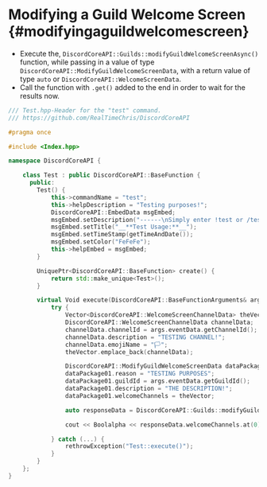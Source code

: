 Modifying a Guild Welcome Screen {#modifyingaguildwelcomescreen}
============
- Execute the, `DiscordCoreAPI::Guilds::modifyGuildWelcomeScreenAsync()` function, while passing in a value of type `DiscordCoreAPI::ModifyGuildWelcomeScreenData`, with a return value of type `auto` or `DiscordCoreAPI::WelcomeScreenData`.
- Call the function with `.get()` added to the end in order to wait for the results now.

```cpp
/// Test.hpp-Header for the "test" command.
/// https://github.com/RealTimeChris/DiscordCoreAPI

#pragma once

#include <Index.hpp>

namespace DiscordCoreAPI {

	class Test : public DiscordCoreAPI::BaseFunction {
	  public:
		Test() {
			this->commandName = "test";
			this->helpDescription = "Testing purposes!";
			DiscordCoreAPI::EmbedData msgEmbed;
			msgEmbed.setDescription("------\nSimply enter !test or /test!\n------");
			msgEmbed.setTitle("__**Test Usage:**__");
			msgEmbed.setTimeStamp(getTimeAndDate());
			msgEmbed.setColor("FeFeFe");
			this->helpEmbed = msgEmbed;
		}

		UniquePtr<DiscordCoreAPI::BaseFunction> create() {
			return std::make_unique<Test>();
		}

		virtual Void execute(DiscordCoreAPI::BaseFunctionArguments& args) {
			try {
				Vector<DiscordCoreAPI::WelcomeScreenChannelData> theVector;
				DiscordCoreAPI::WelcomeScreenChannelData channelData;
				channelData.channelId = args.eventData.getChannelId();
				channelData.description = "TESTING CHANNEL!";
				channelData.emojiName = "🏳";
				theVector.emplace_back(channelData);

				DiscordCoreAPI::ModifyGuildWelcomeScreenData dataPackage01;
				dataPackage01.reason = "TESTING PURPOSES";
				dataPackage01.guildId = args.eventData.getGuildId();
				dataPackage01.description = "THE DESCRIPTION!";
				dataPackage01.welcomeChannels = theVector;

				auto responseData = DiscordCoreAPI::Guilds::modifyGuildWelcomeScreenAsync(dataPackage01).get();

				cout << Boolalpha << responseData.welcomeChannels.at(0).channelId << endl;

			} catch (...) {
				rethrowException("Test::execute()");
			}
		}
	};
}
```
